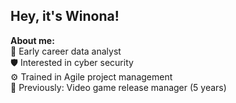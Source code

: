 ## Hey, it's Winona! </br>

<b/> About me: </b> </br>
🌱 Early career data analyst </br>
🛡️ Interested in cyber security </br>
⚙️ Trained in Agile project management </br>
🚀 Previously: Video game release manager (5 years)
<!--
**wamsharpe/wamsharpe** is a ✨ _special_ ✨ repository because its `README.md` (this file) appears on your GitHub profile.

Here are some ideas to get you started:

- 🔭 I’m currently working on ...
- 🌱 I’m currently learning ...
- 👯 I’m looking to collaborate on ...
- 🤔 I’m looking for help with ...
- 💬 Ask me about ...
- 📫 How to reach me: ...
- 😄 Pronouns: ...
- ⚡ Fun fact: ...
-->
